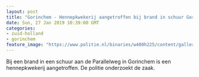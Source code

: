 ```yaml
---
layout: post
title: "Gorinchem - Hennepkwekerij aangetroffen bij brand in schuur Gorinchem"
date: Sun, 27 Jan 2019 10:39:00 GMT
categories: 
- zuid-holland 
- gorinchem 
feature_image: "https://www.politie.nl/binaries/w400h225/content/gallery/politie/nieuws/2015/december/07-rt/hennepkwekerij.jpg"
---
```


Bij een brand in een schuur aan de Parallelweg in Gorinchem is een hennepkwekerij aangetroffen. De politie onderzoekt de zaak.
